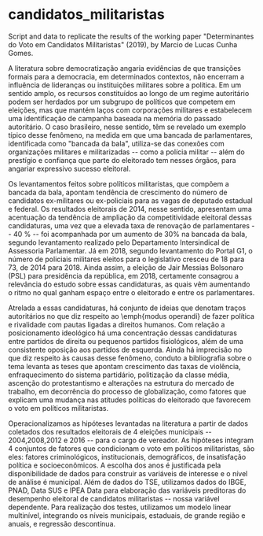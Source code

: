 # candidatos_militaristas
Script and data to replicate the results of the working paper "Determinantes do Voto em Candidatos Militaristas" (2019), by Marcio de Lucas Cunha Gomes.

A literatura sobre democratização angaria evidências de que transições formais para a democracia, em determinados contextos, não encerram a influência de lideranças ou instituições militares sobre a política. Em um sentido amplo, os recursos constituídos ao longo de um regime autoritário podem ser herdados por um subgrupo de políticos que competem em eleições, mas que mantém laços com corporações militares e estabelecem uma identificação de campanha baseada na memória do passado autoritário. O caso brasileiro, nesse sentido, têm se revelado um exemplo típico desse fenômeno, na medida em que uma bancada de parlamentares, identificada como "bancada da bala", utiliza-se das conexões com organizações militares e militarizadas -- como a polícia militar -- além do prestígio e confiança que parte do eleitorado tem nesses órgãos, para angariar expressivo sucesso eleitoral.      

Os levantamentos feitos sobre políticos militaristas, que compõem a bancada da bala, apontam tendência de crescimento do número de candidatos ex-militares ou ex-policiais para as vagas de deputado estadual e federal. Os resultados eleitorais de 2014, nesse sentido, apresentam uma acentuação da tendência de ampliação da competitividade eleitoral dessas candidaturas, uma vez que a elevada taxa de renovação de parlamentares -- 40 % -- foi acompanhada por um aumento de 30% na bancada da bala, segundo levantamento realizado pelo Departamento Intersindical de Assessoria Parlamentar. Já em 2018, segundo levantamento do Portal G1, o número de policiais militares eleitos para o legislativo cresceu de 18 para 73, de 2014 para 2018. Ainda assim, a eleição de Jair Messias Bolsonaro (PSL) para presidência da república, em 2018, certamente consagrou a relevância do estudo sobre essas candidaturas, as quais vêm aumentando o ritmo no qual ganham espaço entre o eleitorado e entre os parlamentares. 

Atrelada a essas candidaturas, há conjunto de ideias que denotam traços autoritários no que diz respeito ao \emph{modus operandi} de fazer política e rivalidade com pautas ligadas a direitos humanos. Com relação a posicionamento ideológico há uma concentração dessas candidaturas entre partidos de direita ou pequenos partidos fisiológicos, além de uma consistente oposição aos partidos de esquerda. Ainda há imprecisão no que diz respeito às causas desse fenômeno, conduto a bibliografia sobre o tema levanta as teses que apontam crescimento das taxas de violência, enfraquecimento do sistema partidário, politização da classe média, ascenção do protestantismo e alterações na estrutura do mercado de trabalho, em decorrência do processo de globalização, como fatores que explicam uma mudança nas atitudes políticas do eleitorado que favorecem o voto em políticos militaristas.

Operacionalizamos as hipóteses levantadas na literatura a partir de dados coletados dos resultados eleitorais de 4 eleições municipais -- 2004,2008,2012 e 2016 -- para o cargo de vereador. As hipóteses integram 4 conjuntos de fatores que condicionam o voto em políticos militaristas, são eles: fatores criminológicos, institucionais, demográficos, de insatisfação política e socioeconômicos. A escolha dos anos é justificada pela disponibilidade de dados para construir as variáveis de interesse e o nível de análise é municipal. Além de dados do TSE, utilizamos dados do IBGE, PNAD, Data SUS e IPEA Data para elaboração das variáveis preditoras do desempenho eleitoral de candidatos militaristas -- nossa variável dependente. Para realização dos testes, utilizamos um modelo linear multinível, integrando os níveis municipais, estaduais, de grande região e anuais, e regressão descontínua.
